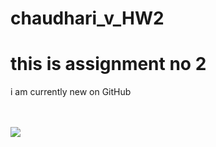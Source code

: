 # chaudhari_v_HW2

# this is assignment no 2
 
i am currently new on GitHub<br><br>

<br> <img src="https://encrypted-tbn0.gstatic.com/images?q=tbn:ANd9GcSNqok_t04CdTulsFYgTjYph1fWVJ3rY_kPvw&usqp=CAU">